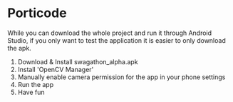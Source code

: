# Porticode
While you can download the whole project and run it through Android Studio, if you only want to test the application it is easier to only download the apk.
  1. Download & Install swagathon_alpha.apk
  2. Install 'OpenCV Manager'
  3. Manually enable camera permission for the app in your phone settings
  4. Run the app
  5. Have fun
